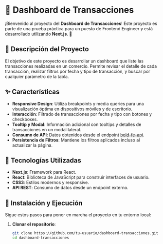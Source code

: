 # 🚀 Dashboard de Transacciones

¡Bienvenido al proyecto del **Dashboard de Transacciones**! Este proyecto es parte de una prueba práctica para un puesto de Frontend Engineer y está desarrollado utilizando **Next.js**. 🎉

## 🌟 Descripción del Proyecto

El objetivo de este proyecto es desarrollar un dashboard que liste las transacciones realizadas en un comercio. Permite revisar el detalle de cada transacción, realizar filtros por fecha y tipo de transacción, y buscar por cualquier parámetro de la tabla.

## ✨ Características

- **Responsive Design**: Utiliza breakpoints y media queries para una visualización óptima en dispositivos móviles y de escritorio.
- **Interacción**: Filtrado de transacciones por fecha y tipo con botones y checkboxes.
- **Tooltip y Modal**: Información adicional con tooltips y detalles de transacciones en un modal lateral.
- **Consumo de API**: Datos obtenidos desde el endpoint [bold-fe-api](https://bold-fe-api.vercel.app/api).
- **Persistencia de Filtros**: Mantiene los filtros aplicados incluso al actualizar la página.

## 🔧 Tecnologías Utilizadas

- **Next.js**: Framework para React.
- **React**: Biblioteca de JavaScript para construir interfaces de usuario.
- **CSS3**: Estilos modernos y responsive.
- **API REST**: Consumo de datos desde un endpoint externo.

## 🚀 Instalación y Ejecución

Sigue estos pasos para poner en marcha el proyecto en tu entorno local:

1. **Clonar el repositorio**:
   ```bash
   git clone https://github.com/tu-usuario/dashboard-transacciones.git
   cd dashboard-transacciones
